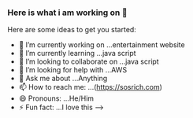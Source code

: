 ### Here is what i am working on 👋


Here are some ideas to get you started:

- 🔭 I’m currently working on ...entertainment website
- 🌱 I’m currently learning ...java script
- 👯 I’m looking to collaborate on ...java script
- 🤔 I’m looking for help with ...AWS     
- 💬 Ask me about ...Anything
- 📫 How to reach me: ...(https://sosrich.com)
- 😄 Pronouns: ...He/Him
- ⚡ Fun fact: ...I love this
-->
